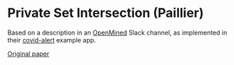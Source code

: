 # Private Set Intersection (Paillier)

Based on a description in an [OpenMined]() Slack channel, as implemented in their [covid-alert](https://github.com/OpenMined/covid-alert/blob/f84e8c6/dashboard/firebase/functions/index.js) example app.

[Original paper](http://www.pinkas.net/PAPERS/FNP04.pdf)
